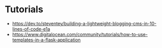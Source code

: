 # Tutorials

- https://dev.to/steventey/building-a-lightweight-blogging-cms-in-10-lines-of-code-e1a
- https://www.digitalocean.com/community/tutorials/how-to-use-templates-in-a-flask-application
